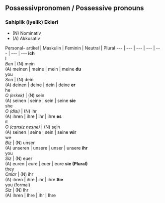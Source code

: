 ## Possessivpronomen / Possessive pronouns
### Sahiplik (iyelik) Ekleri

 - (N) Nominativ
 - (A) Akkusativ


Personal- artikel | Maskulin | Feminin | Neutral | Plural
--- | --- | --- | --- | --- | --- | ---
**ich**<br>I<br>_Ben_ | (N) mein<br>(A) meinen | meine | mein | meine
**du**<br>you<br>_Sen_ | (N) dein<br>(A) deinen | deine | dein | deine
**er**<br>he<br>_O (erkek)_ | (N) sein<br>(A) seinen | seine | sein | seine
**sie**<br>she<br>_O (disi)_ | (N) ihr<br>(A) ihren | ihre | ihr | ihre
**es**<br>it<br>_O (cansiz nesne)_ | (N) sein<br>(A) seinen | seine | sein | seine
**wir**<br>we<br>_Biz_ | (N) unser<br>(A) unseren | unsere | unser | unsere
**ihr**<br>you<br>_Siz_ | (N) euer<br>(A) euren | eure | euer | eure
**sie (Plural)**<br>they<br>_Onlar_ | (N) ihr<br>(A) ihren | ihre | ihr | ihre
**Sie**<br>you (formal)<br>_Siz_ | (N) Ihr<br>(A) Ihren | Ihre | Ihr | Ihre